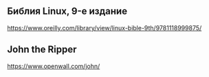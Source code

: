 ## Библия Linux, 9-е издание
  https://www.oreilly.com/library/view/linux-bible-9th/9781118999875/
## John the Ripper
  https://www.openwall.com/john/
